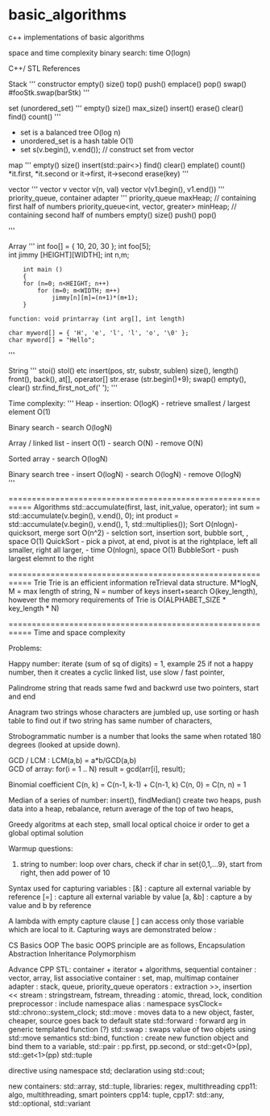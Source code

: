 # basic_algorithms
c++ implementations of basic  algorithms



space and time complexity
binary search: time O(logn)




C++/ STL References



Stack
'''
    constructor
    empty()
    size()
    top()
    push()
    emplace()
    pop()
    swap() #fooStk.swap(barStk)
'''


set (unordered_set)
'''
    empty()
    size()
    max_size()
    insert()
    erase()
    clear()
    find()
    count()
'''
* set is a balanced tree O(log n)
* unordered_set is a hash table O(1)
* set<int> s(v.begin(), v.end()); // construct set from vector

map
'''
    empty()
    size()
    insert(std::pair<>)
    find()
    clear()
    emplate()
    count()
    *it.first, *it.second or it->first, it->second
    erase(key)
'''

vector
'''
    vector<int> v
    vector<int> v(n, val)
    vector<int> v(v1.begin(), v1.end())
'''
priority_queue<int>, container adapter
'''
    priority_queue<int> maxHeap;                             // containing first half of numbers
    priority_queue<int, vector<int>, greater<int>> minHeap;  // containing second half of numbers
    empty()
    size()
    push()
    pop()
    
'''

Array
'''
    int foo[] = { 10, 20, 30 };
    int foo[5];   
    int jimmy [HEIGHT][WIDTH];
        int n,m;

        int main ()
        {
        for (n=0; n<HEIGHT; n++)
            for (m=0; m<WIDTH; m++)
                jimmy[n][m]=(n+1)*(m+1);
        }
        
    function: void printarray (int arg[], int length)
    
    char myword[] = { 'H', 'e', 'l', 'l', 'o', '\0' };
    char myword[] = "Hello"; 
    
'''

String
''' 
    stoi()
    stol() etc
    insert(pos, str, substr, sublen)
    size(), length()
    front(), back(), 
    at[], operator[]
    str.erase (str.begin()+9); 
    swap()
    empty(), clear()
    str.find_first_not_of(' ');
'''

Time complexity:
'''
Heap
    - insertion: O(logK)
    - retrieve smallest / largest element O(1)

Binary search
    - search O(logN)
    
Array  / linked list
    - insert O(1)
    - search O(N)
    - remove O(N)
    
Sorted array
    - search O(logN)
    
Binary search tree
    - insert O(logN)
    - search O(logN)
    - remove O(logN)    
'''

===========================================================
Algorithms
    std::accumulate(first, last, init_value, operator);
        int sum     = std::accumulate(v.begin(), v.end(), 0);
        int product = std::accumulate(v.begin(), v.end(), 1, std::multiplies<int>());
Sort
    O(nlogn)- quicksort, merge sort
    O(n^2) - selction sort, insertion sort, bubble sort, , space O(1)
    QuickSort
        - pick a pivot, at end, pivot is at the rightplace, left all smaller, right all larger, 
        - time O(nlogn), space O(1)
    BubbleSort
        - push largest elemnt to the right

===========================================================
Trie
    Trie is an efficient information reTrieval data structure.
    M*logN, M = max length of string, N = number of keys
    insert+search O(key_length), however the memory requirements of Trie is O(ALPHABET_SIZE * key_length * N) 


===========================================================
Time and space complexity

Problems:

Happy number:
    iterate (sum of sq of digits) = 1, example 25
    if not a happy number, then it creates a cyclic linked list, use slow / fast pointer,

Palindrome
    string that reads same fwd and backwrd
    use two pointers, start and end 
   
Anagram 
    two strings whose characters are jumbled up, 
    use sorting or hash table to find out if two string has same number of characters, 

Strobogrammatic number
    is a number that looks the same when rotated 180 degrees (looked at upside down).


GCD / LCM : LCM(a,b) = a*b/GCD(a,b)    
GCD of array: for(i = 1 .. N) result = gcd(arr[i], result);

Binomial coefficient
C(n, k) = C(n-1, k-1) + C(n-1, k)
C(n, 0) = C(n, n) = 1

Median of a series of number: insert(), findMedian()
    create two heaps, 
    push data into a heap, 
    rebalance,
    return average of the top of two heaps, 
    
Greedy algoritms
    at each step, small local optical choice ir order to get a global optimal solution


Warmup questions:
1. string to number: loop over chars, check if char in set{0,1,...9}, start from right, then add power of 10 





Syntax used for capturing variables :
      [&] : capture all external variable by reference
      [=] : capture all external variable by value
      [a, &b] : capture a by value and b by reference

A lambda with empty capture clause [ ] can access only those variable which are local to it.
Capturing ways are demonstrated below :


CS Basics
    OOP
        The basic OOPS principle are as follows,
        Encapsulation
        Abstraction
        Inheritance
        Polymorphism
        
Advance CPP
    STL: container + iterator + algorithms, 
    sequential container    : vector, array, list
    associative container   : set, map, multimap
    container adapter       : stack, queue, priority_queue
    operators               : extraction >>, insertion << 
    stream                  : stringstream, fstream, 
    threading               : atomic, thread, lock, condition
    preprocessor            : include
    namespace alias         : namespace sysClock= std::chrono::system_clock;
    std::move               : moves data to a new object, faster, cheaper, source goes back to default state
    std::forward            : forward arg in generic templated function (?)
    std::swap               : swaps value of two objets using std::move semantics
    std::bind, function     : create new function object and bind them to a variable, 
    std::pair               : pp.first, pp.second, or std::get<0>(pp), std::get<1>(pp)
    std::tuple
        
   directive    using namespace std;
   declaration  using std::cout;
   
   new containers:  std::array, std::tuple, 
   libraries:       regex, multithreading
   cpp11:           algo, multithreading, smart pointers
   cpp14:           tuple, 
   cpp17:           std::any, std::optional, std::variant
   
   
   
